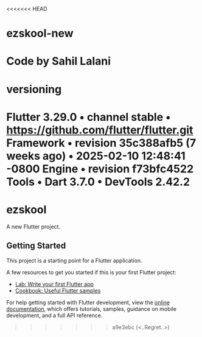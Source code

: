<<<<<<< HEAD
# ezskool-new 
# Code by Sahil Lalani
# versioning
Flutter 3.29.0 • channel stable • https://github.com/flutter/flutter.git
Framework • revision 35c388afb5 (7 weeks ago) • 2025-02-10 12:48:41 -0800
Engine • revision f73bfc4522
Tools • Dart 3.7.0 • DevTools 2.42.2
=======
# ezskool

A new Flutter project.

## Getting Started

This project is a starting point for a Flutter application.

A few resources to get you started if this is your first Flutter project:

- [Lab: Write your first Flutter app](https://docs.flutter.dev/get-started/codelab)
- [Cookbook: Useful Flutter samples](https://docs.flutter.dev/cookbook)

For help getting started with Flutter development, view the
[online documentation](https://docs.flutter.dev/), which offers tutorials,
samples, guidance on mobile development, and a full API reference.
>>>>>>> a9e3ebc (<..Regret..>)
